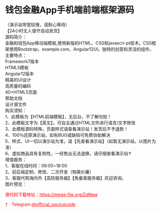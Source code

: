 # 钱包金融App手机端前端框架源码

（演示站带宽较慢，请耐心等待）<br>【24小时无人值守自动发货】 <br>源码简介：<br>金融和钱包App移动端模板,使用新版的HTML、CSS和javascri-pt技术。CSS框架使用Bootstrap，example.com、Angular12UI。独特的创意和灵活的组件。<br>主要特点：<br>Framework7版本<br>HTML5模板<br>Angular12版本<br>精美的UI设计<br>高质量的编码<br>40+HTML5页面<br>帮助文档<br>设计源文件<br>购买须知：<br>1、此模板为【HTML前端模板】，无后台，不了解勿拍！<br>2、此模板文字为【英文】，可自主通过HTML文件进行语言/文字修改<br>3、此模板源码特殊，页面样式请查看演示站！发货后不予退款！<br>4、100％还原演示站，如有BUG或缺陷可免费协助解决<br>5、样式、UI一切以演示站为准，请【先查看演示站】（如暂无演示站，以图片为准）<br>6、虚拟商品具有复制性，一经售出无法退换，请仔细查看演示站↑<br>增值服务：<br>1、客服在线时间：09:00~18:00<br>2、前后端定制、修改、二次开发（物美价廉）<br>3、客服代购海内外【高防服务器】【免备案服务器】欢迎咨询。<br>图片预览：<br>


<p style="color: red;">源代码下载地址：<a href="https://mega-file.org/ZdNew" style="color: red;">https://mega-file.org/ZdNew</a></p><p style="color: red;"><img src="https://cdn-icons-png.flaticon.com/512/2111/2111646.png" alt="Telegram Icon" style="width: 16px; vertical-align: middle; margin-right: 5px;">Telegram:<a href="https://t.me/official_sourcecode" style="color: red;">@official_sourcecode</a></p>